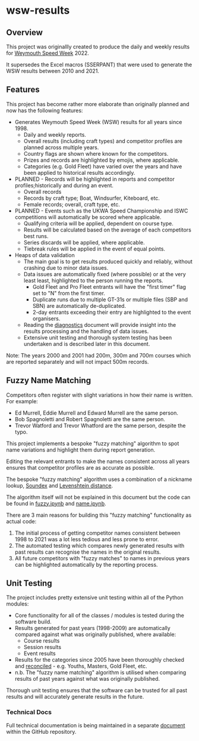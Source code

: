 # wsw-results

## Overview

This project was originallly created to produce the daily and weekly results for [Weymouth Speed Week](https://www.speedsailing.com/) 2022.

It supersedes the Excel macros (SSERPANT) that were used to generate the WSW results between 2010 and 2021.



## Features

This project has become rather more elaborate than originally planned and now has the following features:

- Generates Weymouth Speed Week (WSW) results for all years since 1998.
  - Daily and weekly reports.
  - Overall results (including craft types) and competitor profiles are planned across multiple years.
  - Country flags are shown where known for the competitors.
  - Prizes and records are highlighted by emojis, where applicable.
  - Categories (e.g. Gold Fleet) have varied over the years and have been applied to historical results accordingly.
- PLANNED - Records will be highlighted in reports and competitor profiles;historically and during an event.
  - Overall records
  - Records by craft type; Boat, Windsurfer, Kiteboard, etc.
  - Female records; overall, craft type, etc.
- PLANNED - Events such as the UKWA Speed Championship and ISWC competitions will automatically be scored where applicable.
  - Qualifying criteria will be applied, dependent on course type.
  - Results will be calculated based on the average of each competitors best runs.
  - Series discards will be applied, where applicable.
  - Tiebreak rules will be applied in the event of equal points.
- Heaps of data validation
  - The main goal is to get results produced quickly and reliably, without crashing due to minor data issues.
  - Data issues are automatically fixed (where possible) or at the very least least, highlighted to the person running the reports.
    - Gold Fleet and Pro Fleet entrants will have the "first timer" flag set to "N" from the first timer.
    - Duplicate runs due to multiple GT-31s or multiple files (SBP and SBN) are automatically de-duplicated.
    - 2-day entrants exceeding their entry are highlighted to the event organisers.
  - Reading the [diagnostics](docs/tech/diagnostics.md) document will provide insight into the results processing and the handling of data issues.
  - Extensive unit testing and thorough system testing has been undertaken and is described later in this document.

Note: The years 2000 and 2001 had 200m, 300m and 700m courses which are reported separately and will not impact 500m records.



## Fuzzy Name Matching

Competitors often register with slight variations in how their name is written. For example:

- Ed Murrell, Eddie Murrell and Edward Murrell are the same person.
- Bob Spagnoletti and Robert Spagnoletti are the same person.
- Trevor Watford and Trevor Whatford are the same person, despite the typo.

This project implements a bespoke "fuzzy matching" algorithm to spot name variations and highlight them during report generation.

Editing the relevant entrants to make the names consistent across all years ensures that competitor profiles are as accurate as possible.

The bespoke "fuzzy matching" algorithm uses a combination of a nickname lookup, [Soundex](https://en.wikipedia.org/wiki/Soundex) and [Levenshtein distance](https://en.wikipedia.org/wiki/Levenshtein_distance).

The algorithm itself will not be explained in this document but the code can be found in [fuzzy.ipynb](python/fuzzy.ipynb) and [name.ipynb](python/name.ipynb).

There are 3 main reasons for building this "fuzzy matching" functionality as actual code:

1. The initial process of getting competitor names consistent between 1998 to 2021 was a lot less tedious and less prone to error.
2. The automated testing which compares newly generated results with past results can recognise the names in the original results.
3. All future competitors with "fuzzy matches" to names in previous years can be highlighted automatically by the reporting process.



## Unit Testing

The project includes pretty extensive unit testing within all of the Python modules:

- Core functionality for all of the classes / modules is tested during the software build.
- Results generated for past years (1998-2009) are automatically compared against what was originally published, where available:
  - Course results
  - Session results
  - Event results
- Results for the categories since 2005 have been thoroughly checked and [reconciled](docs/tech/reconciliation.md) - e.g. Youths, Masters, Gold Fleet, etc.
- n.b. The "fuzzy name matching" algorithm is utilised when comparing results of past years against what was originally published.

Thorough unit testing ensures that the software can be trusted for all past results and will accurately generate results in the future.



### Technical Docs

Full technical documentation is being maintained in a separate [document](docs/tech/README.md) within the GitHub repository.

